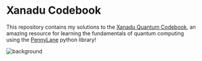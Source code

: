 # Xanadu Codebook

This repository contains my solutions to the [Xanadu Quantum Codebook](https://codebook.xanadu.ai/), an amazing resource for learning the fundamentals of quantum computing using the [PennyLane](https://pennylane.ai/) python library!


![background](https://user-images.githubusercontent.com/59294467/190055903-87103034-7d08-45fd-b54c-1767478d532b.jpeg)

